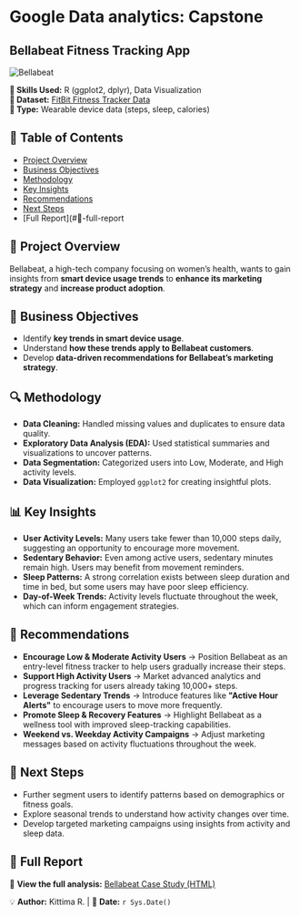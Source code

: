 # Google Data analytics: Capstone
## Bellabeat Fitness Tracking App
![Bellabeat](https://github.com/KittimaRodriguez/data-analytics-case-study/blob/main/bellabeat-case-study/1*SjEGKrjDp7skk4URhzW5Nw.png)

**📝 Skills Used:** R (ggplot2, dplyr), Data Visualization  
**📂 Dataset:** [FitBit Fitness Tracker Data](https://www.kaggle.com/datasets/arashnic/fitbit)  
**📂 Type:** Wearable device data (steps, sleep, calories)  

## 📌 Table of Contents  
- [Project Overview](#📍-project-overview)  
- [Business Objectives](#🎯-business-objectives)  
- [Methodology](#🔍-methodology)  
- [Key Insights](#📊-key-insights)  
- [Recommendations](#🚀-recommendations)  
- [Next Steps](#📌-next-steps)  
- [Full Report](#📄-full-report

## 📌 Project Overview  
Bellabeat, a high-tech company focusing on women’s health, wants to gain insights from **smart device usage trends** to **enhance its marketing strategy** and **increase product adoption**.  

## 🎯 Business Objectives  
- Identify **key trends in smart device usage**.  
- Understand **how these trends apply to Bellabeat customers**.  
- Develop **data-driven recommendations for Bellabeat’s marketing strategy**.  

## 🔍 Methodology  
- **Data Cleaning:** Handled missing values and duplicates to ensure data quality.  
- **Exploratory Data Analysis (EDA):** Used statistical summaries and visualizations to uncover patterns.  
- **Data Segmentation:** Categorized users into Low, Moderate, and High activity levels.  
- **Data Visualization:** Employed `ggplot2` for creating insightful plots.  

## 📊 Key Insights  
- **User Activity Levels:** Many users take fewer than 10,000 steps daily, suggesting an opportunity to encourage more movement.  
- **Sedentary Behavior:** Even among active users, sedentary minutes remain high. Users may benefit from movement reminders.  
- **Sleep Patterns:** A strong correlation exists between sleep duration and time in bed, but some users may have poor sleep efficiency.  
- **Day-of-Week Trends:** Activity levels fluctuate throughout the week, which can inform engagement strategies.  

## 🚀 Recommendations  
- **Encourage Low & Moderate Activity Users** → Position Bellabeat as an entry-level fitness tracker to help users gradually increase their steps.  
- **Support High Activity Users** → Market advanced analytics and progress tracking for users already taking 10,000+ steps.  
- **Leverage Sedentary Trends** → Introduce features like **"Active Hour Alerts"** to encourage users to move more frequently.  
- **Promote Sleep & Recovery Features** → Highlight Bellabeat as a wellness tool with improved sleep-tracking capabilities.  
- **Weekend vs. Weekday Activity Campaigns** → Adjust marketing messages based on activity fluctuations throughout the week.  

## 📌 Next Steps  
- Further segment users to identify patterns based on demographics or fitness goals.  
- Explore seasonal trends to understand how activity changes over time.  
- Develop targeted marketing campaigns using insights from activity and sleep data.  


## 📄 Full Report  
📂 **View the full analysis:** [Bellabeat Case Study (HTML)](https://7178557d4a1548b6ac7f440911ba518d.app.posit.cloud/file_show?path=%2Fcloud%2Fproject%2Fbellabeat_case_study.html)


💡 **Author:** Kittima R. | 📅 **Date:** `r Sys.Date()`  

